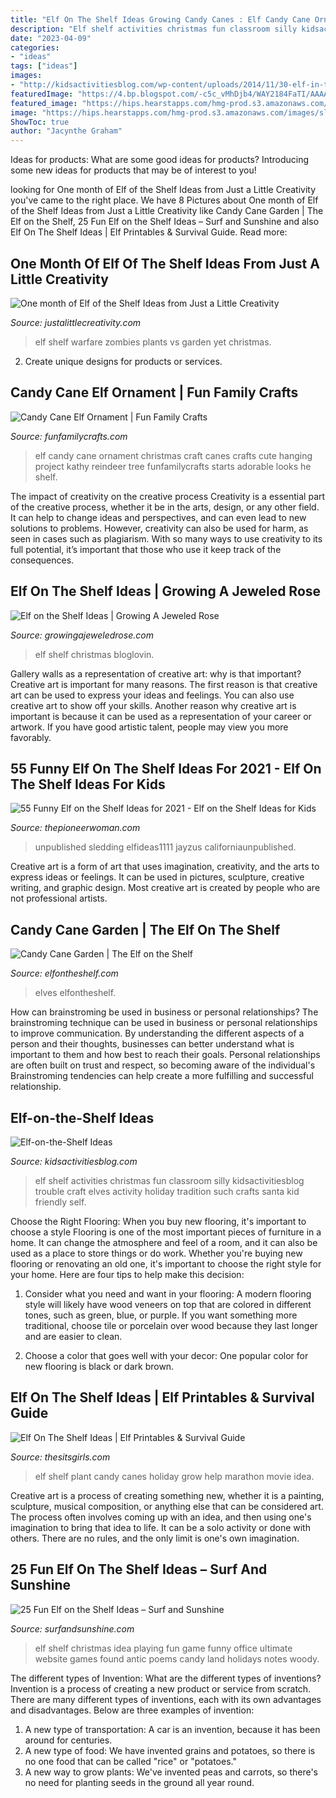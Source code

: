 ```yaml
---
title: "Elf On The Shelf Ideas Growing Candy Canes : Elf Candy Cane Ornament Christmas Craft Canes Crafts Cute Hanging Project Kathy Reindeer Tree Funfamilycrafts Starts Adorable Looks He Shelf"
description: "Elf shelf activities christmas fun classroom silly kidsactivitiesblog trouble craft elves activity holiday tradition such crafts santa kid friendly self"
date: "2023-04-09"
categories:
- "ideas"
tags: ["ideas"]
images:
- "http://kidsactivitiesblog.com/wp-content/uploads/2014/11/30-elf-in-the-shelf-activities-that-your-kids-will-love1.jpg"
featuredImage: "https://4.bp.blogspot.com/-c5c_vMhDjb4/WAY2184FaTI/AAAAAAAAoMo/C2IpbM46mZoX7NgjGTZ2CyE0tjJAKWz0ACLcB/s1600/elf%2Bon%2Bthe%2Bshelf%2Bideas%2B11.jpg"
featured_image: "https://hips.hearstapps.com/hmg-prod.s3.amazonaws.com/images/sledding-elf-on-shelf-ideas-1632417056.jpeg?crop=1xw:1xh;center,top&amp;resize=480:*"
image: "https://hips.hearstapps.com/hmg-prod.s3.amazonaws.com/images/sledding-elf-on-shelf-ideas-1632417056.jpeg?crop=1xw:1xh;center,top&amp;resize=480:*"
ShowToc: true
author: "Jacynthe Graham"
---
```



Ideas for products: What are some good ideas for products?
Introducing some new ideas for products that may be of interest to you!

	

		
looking for One month of Elf of the Shelf Ideas from Just a Little Creativity you've came to the right place. We have 8 Pictures about One month of Elf of the Shelf Ideas from Just a Little Creativity like Candy Cane Garden | The Elf on the Shelf, 25 Fun Elf on the Shelf Ideas – Surf and Sunshine and also Elf On The Shelf Ideas | Elf Printables &amp; Survival Guide. Read more:
		
    
## One Month Of Elf Of The Shelf Ideas From Just A Little Creativity

<img loading=lazy src="https://www.justalittlecreativity.com/wp-content/uploads/2015/12/elfontheshelfgreatdane.jpg" onerror="this.onerror=null;this.src='https://tse4.mm.bing.net/th?id=OIP.Y9GkCSg28sxGQS6f_WSAZADYEg&amp;pid=15.1';" alt="One month of Elf of the Shelf Ideas from Just a Little Creativity">

_Source: justalittlecreativity.com_

>elf shelf warfare zombies plants vs garden yet christmas. 

	

2. Create unique designs for products or services.

    
## Candy Cane Elf Ornament | Fun Family Crafts

<img loading=lazy src="https://funfamilycrafts.com/wp-content/uploads/2015/12/candy_cane_elf.jpg" onerror="this.onerror=null;this.src='https://tse4.mm.bing.net/th?id=OIP.lTnO3ZIFxqahWn9A74GoXQHaM-&amp;pid=15.1';" alt="Candy Cane Elf Ornament | Fun Family Crafts">

_Source: funfamilycrafts.com_

>elf candy cane ornament christmas craft canes crafts cute hanging project kathy reindeer tree funfamilycrafts starts adorable looks he shelf. 

	

The impact of creativity on the creative process
Creativity is a essential part of the creative process, whether it be in the arts, design, or any other field. It can help to change ideas and perspectives, and can even lead to new solutions to problems. However, creativity can also be used for harm, as seen in cases such as plagiarism. With so many ways to use creativity to its full potential, it’s important that those who use it keep track of the consequences.

    
## Elf On The Shelf Ideas | Growing A Jeweled Rose

<img loading=lazy src="https://4.bp.blogspot.com/-c5c_vMhDjb4/WAY2184FaTI/AAAAAAAAoMo/C2IpbM46mZoX7NgjGTZ2CyE0tjJAKWz0ACLcB/s1600/elf%2Bon%2Bthe%2Bshelf%2Bideas%2B11.jpg" onerror="this.onerror=null;this.src='https://tse2.mm.bing.net/th?id=OIP.bgyjORAntroQWOKcq6sgwQHaHa&amp;pid=15.1';" alt="Elf on the Shelf Ideas | Growing A Jeweled Rose">

_Source: growingajeweledrose.com_

>elf shelf christmas bloglovin. 

	

Gallery walls as a representation of creative art: why is that important?
Creative art is important for many reasons. The first reason is that creative art can be used to express your ideas and feelings. You can also use creative art to show off your skills. Another reason why creative art is important is because it can be used as a representation of your career or artwork. If you have good artistic talent, people may view you more favorably.

    
## 55 Funny Elf On The Shelf Ideas For 2021 - Elf On The Shelf Ideas For Kids

<img loading=lazy src="https://hips.hearstapps.com/hmg-prod.s3.amazonaws.com/images/sledding-elf-on-shelf-ideas-1632417056.jpeg?crop=1xw:1xh;center,top&amp;resize=480:*" onerror="this.onerror=null;this.src='https://tse1.mm.bing.net/th?id=OIP.HdClq9hP429E5a5nO54GTgHaLG&amp;pid=15.1';" alt="55 Funny Elf on the Shelf Ideas for 2021 - Elf on the Shelf Ideas for Kids">

_Source: thepioneerwoman.com_

>unpublished sledding elfideas1111 jayzus californiaunpublished. 

	

Creative art is a form of art that uses imagination, creativity, and the arts to express ideas or feelings. It can be used in pictures, sculpture, creative writing, and graphic design. Most creative art is created by people who are not professional artists.

    
## Candy Cane Garden | The Elf On The Shelf

<img loading=lazy src="https://media.elfontheshelf.com/wp-content/uploads/2020/11/2020-12-5-6-idea.gif" onerror="this.onerror=null;this.src='https://tse2.mm.bing.net/th?id=OIP.5P7svCqIeeD8IxuLBGbbHwHaHa&amp;pid=15.1';" alt="Candy Cane Garden | The Elf on the Shelf">

_Source: elfontheshelf.com_

>elves elfontheshelf. 

	

How can brainstroming be used in business or personal relationships?
The brainstroming technique can be used in business or personal relationships to improve communication. By understanding the different aspects of a person and their thoughts, businesses can better understand what is important to them and how best to reach their goals. Personal relationships are often built on trust and respect, so becoming aware of the individual's Brainstroming tendencies can help create a more fulfilling and successful relationship.

    
## Elf-on-the-Shelf Ideas

<img loading=lazy src="http://kidsactivitiesblog.com/wp-content/uploads/2014/11/30-elf-in-the-shelf-activities-that-your-kids-will-love1.jpg" onerror="this.onerror=null;this.src='https://tse3.mm.bing.net/th?id=OIP.rEktyHD9HVpPYjycZPYymAHaLH&amp;pid=15.1';" alt="Elf-on-the-Shelf Ideas">

_Source: kidsactivitiesblog.com_

>elf shelf activities christmas fun classroom silly kidsactivitiesblog trouble craft elves activity holiday tradition such crafts santa kid friendly self. 

	

Choose the Right Flooring: When you buy new flooring, it's important to choose a style
Flooring is one of the most important pieces of furniture in a home. It can change the atmosphere and feel of a room, and it can also be used as a place to store things or do work. Whether you're buying new flooring or renovating an old one, it's important to choose the right style for your home. Here are four tips to help make this decision: 
1. Consider what you need and want in your flooring: A modern flooring style will likely have wood veneers on top that are colored in different tones, such as green, blue, or purple. If you want something more traditional, choose tile or porcelain over wood because they last longer and are easier to clean. 

2. Choose a color that goes well with your decor: One popular color for new flooring is black or dark brown.

    
## Elf On The Shelf Ideas | Elf Printables &amp; Survival Guide

<img loading=lazy src="http://www.thesitsgirls.com/wp-content/uploads/2015/11/elf-plant-me-3.jpg" onerror="this.onerror=null;this.src='https://tse2.mm.bing.net/th?id=OIP.CjljqT-MJsls2-x1L5IS9gHaIJ&amp;pid=15.1';" alt="Elf On The Shelf Ideas | Elf Printables &amp; Survival Guide">

_Source: thesitsgirls.com_

>elf shelf plant candy canes holiday grow help marathon movie idea. 

	

Creative art is a process of creating something new, whether it is a painting, sculpture, musical composition, or anything else that can be considered art. The process often involves coming up with an idea, and then using one's imagination to bring that idea to life. It can be a solo activity or done with others. There are no rules, and the only limit is one's own imagination.

    
## 25 Fun Elf On The Shelf Ideas – Surf And Sunshine

<img loading=lazy src="https://www.surfandsunshine.com/wp-content/uploads/2013/10/Elf-on-the-Shelf-Idea-3.jpg" onerror="this.onerror=null;this.src='https://tse1.mm.bing.net/th?id=OIP.tj1RYNWBFB2R3Z5DnlJc8gHaJ6&amp;pid=15.1';" alt="25 Fun Elf on the Shelf Ideas – Surf and Sunshine">

_Source: surfandsunshine.com_

>elf shelf christmas idea playing fun game funny office ultimate website games found antic poems candy land holidays notes woody. 

	

The different types of Invention: What are the different types of inventions?
Invention is a process of creating a new product or service from scratch. There are many different types of inventions, each with its own advantages and disadvantages. Below are three examples of invention:
1) A new type of transportation: A car is an invention, because it has been around for centuries. 
2) A new type of food: We have invented grains and potatoes, so there is no one food that can be called "rice" or "potatoes." 
3) A new way to grow plants: We've invented peas and carrots, so there's no need for planting seeds in the ground all year round.

